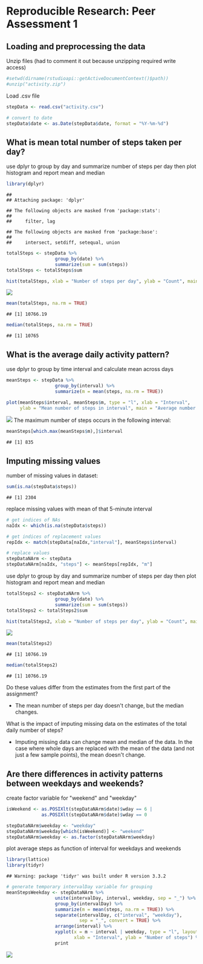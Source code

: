 # Reproducible Research: Peer Assessment 1


## Loading and preprocessing the data

Unzip files (had to comment it out because unzipping required write access)

```r
#setwd(dirname(rstudioapi::getActiveDocumentContext()$path))
#unzip("activity.zip")
```

Load .csv file

```r
stepData <- read.csv("activity.csv")

# convert to date
stepData$date <- as.Date(stepData$date, format = "%Y-%m-%d")
```

## What is mean total number of steps taken per day?

use dplyr to group by day and summarize number of steps per day
then plot histogram and report mean and median


```r
library(dplyr)
```

```
## 
## Attaching package: 'dplyr'
```

```
## The following objects are masked from 'package:stats':
## 
##     filter, lag
```

```
## The following objects are masked from 'package:base':
## 
##     intersect, setdiff, setequal, union
```

```r
totalSteps <- stepData %>%
                  group_by(date) %>%
                  summarize(sum = sum(steps))
totalSteps <- totalSteps$sum

hist(totalSteps, xlab = "Number of steps per day", ylab = "Count", main = "Distribution of total number of steps per day")
```

![](PA1_template_files/figure-html/unnamed-chunk-3-1.png)<!-- -->

```r
mean(totalSteps, na.rm = TRUE)
```

```
## [1] 10766.19
```

```r
median(totalSteps, na.rm = TRUE)
```

```
## [1] 10765
```



## What is the average daily activity pattern?

use dplyr to group by time interval and calculate mean across days

```r
meanSteps <- stepData %>%
                  group_by(interval) %>%
                  summarize(m = mean(steps, na.rm = TRUE))

plot(meanSteps$interval, meanSteps$m, type = "l", xlab = "Interval",
     ylab = "Mean number of steps in interval", main = "Average number of steps")
```

![](PA1_template_files/figure-html/unnamed-chunk-4-1.png)<!-- -->
The maximum number of steps occurs in the following interval:

```r
meanSteps[which.max(meanSteps$m),]$interval
```

```
## [1] 835
```


## Imputing missing values

number of missing values in dataset:

```r
sum(is.na(stepData$steps))
```

```
## [1] 2304
```

replace missing values with mean of that 5-minute interval

```r
# get indices of NAs
naIdx <- which(is.na(stepData$steps))

# get indices of replacement values
repIdx <- match(stepData[naIdx,"interval"], meanSteps$interval)

# replace values
stepDataNArm <- stepData
stepDataNArm[naIdx, "steps"] <- meanSteps[repIdx, "m"]
```


use dplyr to group by day and summarize number of steps per day
then plot histogram and report mean and median


```r
totalSteps2 <- stepDataNArm %>%
                  group_by(date) %>%
                  summarize(sum = sum(steps))
totalSteps2 <- totalSteps2$sum

hist(totalSteps2, xlab = "Number of steps per day", ylab = "Count", main = "Distribution of total number of steps per day")
```

![](PA1_template_files/figure-html/unnamed-chunk-8-1.png)<!-- -->

```r
mean(totalSteps2)
```

```
## [1] 10766.19
```

```r
median(totalSteps2)
```

```
## [1] 10766.19
```
Do these values differ from the estimates from the first part of the assignment?

- The mean number of steps per day doesn't change, but the median changes.

What is the impact of imputing missing data on the estimates of the total
daily number of steps?

 - Imputing missing data can change mean and median of the data. In the case where whole days are replaced with the mean of the data (and not just a few sample points), the mean doesn't change.


## Are there differences in activity patterns between weekdays and weekends?

create factor variable for "weekend" and "weekday"


```r
isWeekend <- as.POSIXlt(stepDataNArm$date)$wday == 6 |
             as.POSIXlt(stepDataNArm$date)$wday == 0

stepDataNArm$weekday <- "weekday"
stepDataNArm$weekday[which(isWeekend)] <- "weekend"
stepDataNArm$weekday <- as.factor(stepDataNArm$weekday)
```

plot average steps as function of interval for weekdays and weekends


```r
library(lattice)
library(tidyr)
```

```
## Warning: package 'tidyr' was built under R version 3.3.2
```

```r
# generate temporary intervalDay variable for grouping
meanStepsWeekday <- stepDataNArm %>%
                  unite(intervalDay, interval, weekday, sep = "_") %>%
                  group_by(intervalDay) %>%
                  summarize(m = mean(steps, na.rm = TRUE)) %>%
                  separate(intervalDay, c("interval", "weekday"),
                           sep = "_", convert = TRUE) %>%
                  arrange(interval) %>%
                  xyplot(x = m ~ interval | weekday, type = "l", layout = c(1,2),
                         xlab = "Interval", ylab = "Number of steps") %>%
                  print
```

![](PA1_template_files/figure-html/unnamed-chunk-10-1.png)<!-- -->




